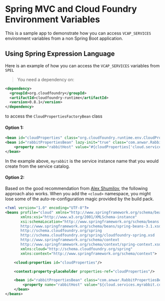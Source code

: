 # Spring MVC and Cloud Foundry Environment Variables

This is a sample app to demonstrate how you can access `VCAP_SERVICES` environment variables from a non Spring Boot application.

## Using Spring Expression Language

Here is an example of how you can access the `VCAP_SERVICES` variables from `SPEL`

> You need a dependency on:

```xml
<dependency>
  <groupId>org.cloudfoundry</groupId>
  <artifactId>cloudfoundry-runtime</artifactId>
  <version>0.8.1</version>
</dependency>
```


to access the `CloudPropertiesFactoryBean` class

#### Option 1:

```xml
<bean id="cloudProperties" class="org.cloudfoundry.runtime.env.CloudPropertiesFactoryBean"/>
<bean id="rabbitPropertiesBean" lazy-init="true" class="com.anwar.RabbitPropertiesBean">
    <property name="rabbitHost" value="#{cloudProperties['cloud.services.myrabbit.connection.hostname']}"/>
</bean>
```

In the example above, `myrabbit` is the service instance name that you would create from the service catalog.



#### Option 2:

Based on the good recommendation from [Alex Shumilov](https://github.com/poprygun), the following approach also works. When you add the `<cloud>` namespace, you might lose some of the auto-re-configuration magic provided by the build pack.

```xml
<?xml version="1.0" encoding="UTF-8"?>
<beans profile="cloud" xmlns="http://www.springframework.org/schema/beans"
       xmlns:xsi="http://www.w3.org/2001/XMLSchema-instance"
       xsi:schemaLocation="http://www.springframework.org/schema/beans
       http://www.springframework.org/schema/beans/spring-beans-3.1.xsd
       http://schema.cloudfoundry.org/spring
       http://schema.cloudfoundry.org/spring/cloudfoundry-spring.xsd
       http://www.springframework.org/schema/context
       http://www.springframework.org/schema/context/spring-context.xsd"
       xmlns:cloud="http://schema.cloudfoundry.org/spring"
       xmlns:context="http://www.springframework.org/schema/context">

    <cloud:properties id="cloudProperties"/>

    <context:property-placeholder properties-ref="cloudProperties"/>

    <bean id="rabbitPropertiesBean" class="com.anwar.RabbitPropertiesBean">
        <property name="rabbitHost" value="${cloud.services.myrabbit.connection.hostname}"/>
    </bean>
</beans>
```  
